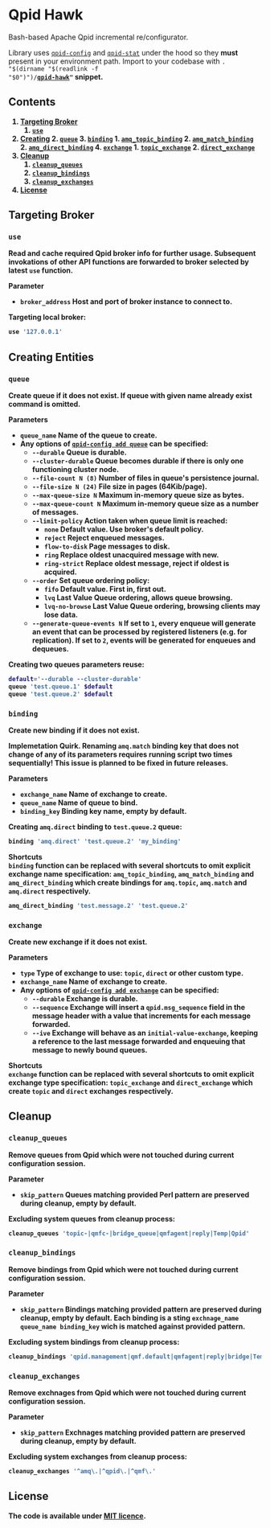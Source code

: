 # Qpid Hawk

Bash-based Apache Qpid incremental re/configurator. 

Library uses [`qpid-config`][--help] and [`qpid-stat`][--help] under the hood so they <b>must</b> present in your environment path. Import to your codebase with <code>. "$(dirname "$(readlink -f "$0")")/<b><a href="qpid-hawk">qpid-hawk</a><b>"</code> snippet.

## Contents

1. [Targeting Broker](#targeting-broker)
    1. [`use`](#use)
2. [Creating](#creating)
    2. [`queue`](#queue)
    3. [`binding`](#binding)
        1. [`amq_topic_binding`](#amq_topic_binding)
        2. [`amq_match_binding`](#amq_match_binding)
        2. [`amq_direct_binding`](#amq_direct_binding)
    4. [`exchange`](#exchange)
        1. [`topic_exchange`](#topic_exchange)
        2. [`direct_exchange`](#direct_exchange)
3. [Cleanup](#cleanup)
    1. [`cleanup_queues`](#cleanup_queues)
    2. [`cleanup_bindings`](#cleanup_bindings)
    3. [`cleanup_exchanges`](#cleanup_exchanges)
4. [License](#license)

## Targeting Broker

### `use`

Read and cache required Qpid broker info for further usage. Subsequent invokations of other API functions are forwarded to broker selected by latest `use` function.

**Parameter**<br/>
* **`broker_address`** Host and port of broker instance to connect to.

Targeting local broker:
```bash
use '127.0.0.1'
```

## Creating Entities

### `queue`

Create queue if it does not exist. If queue with given name already exist command is omitted.

**Parameters**<br/>
* **`queue_name`** Name of the queue to create.
* Any options of [`qpid-config add queue`][--help] can be specified:
  * **`--durable`** Queue is durable.
  * **`--cluster-durable`** Queue becomes durable if there is only one functioning cluster node.
  * <code><b>--file-count</b> N (8)</code> Number of files in queue's persistence journal.
  * <code><b>--file-size</b>  N (24)</code> File size in pages (64Kib/page).
  * <code><b>--max-queue-size</b> N</code> Maximum in-memory queue size as bytes.
  * <code><b>--max-queue-count</b> N</code>  Maximum in-memory queue size as a number of messages.
  * **`--limit-policy`** Action taken when queue limit is reached:<br/>
    * `none` Default value. Use broker's default policy.
    * `reject` Reject enqueued messages.
    * `flow-to-disk` Page messages to disk.
    * `ring` Replace oldest unacquired message with new.
    * `ring-strict` Replace oldest message, reject if oldest is acquired.
  * **`--order`** Set queue ordering policy:<br/>
    * `fifo` Default value. First in, first out.
    * `lvq` Last Value Queue ordering, allows queue browsing.
    * `lvq-no-browse` Last Value Queue ordering, browsing clients may lose data.
  * <code><b>--generate-queue-events</b> N</code> If set to `1`, every enqueue will generate an event that can be processed by registered listeners (e.g. for replication). If set to `2`, events will be generated for enqueues and dequeues.

Creating two queues parameters reuse:
```bash
default='--durable --cluster-durable'
queue 'test.queue.1' $default
queue 'test.queue.2' $default
```

### `binding`

Create new binding if it does not exist.

**Implemetation Quirk.** Renaming `amq.match` binding key that does not change of any of its parameters requires running script two times sequentially! This issue is planned to be fixed in future releases.

**Parameters**<br/>
* **`exchange_name`** Name of exchange to create.
* **`queue_name`** Name of queue to bind.
* **`binding_key`** Binding key name, empty by default.

Creating `amq.direct` binding to `test.queue.2` queue:
```bash
binding 'amq.direct' 'test.queue.2' 'my_binding'
```

**Shortcuts**<br/>
**`binding`** function can be replaced with several shortcuts to omit explicit exchange **name** specification: **`amq_topic_binding`**, **`amq_match_binding`** and **`amq_direct_binding`** which create bindings for `amq.topic`, `amq.match` and `amq.direct` respectively.

```bash
amq_direct_binding 'test.message.2' 'test.queue.2'
```

### `exchange`

Create new exchange if it does not exist.

**Parameters**<br/>
* **`type`** Type of exchange to use: `topic`, `direct` or other custom type.
* **`exchange_name`** Name of exchange to create.
* Any options of [`qpid-config add exchange`][--help] can be specified:
  * **`--durable`** Exchange is durable.
  * **`--sequence`** Exchange will insert a `qpid.msg_sequence` field in the message header with a value that increments for each message forwarded.
  * **`--ive`** Exchange will behave as an `initial-value-exchange`, keeping a reference to the last message forwarded and enqueuing that message to newly bound queues.

**Shortcuts**<br/>
**`exchange`** function can be replaced with several shortcuts to omit explicit exchange **type** specification: **`topic_exchange`** and **`direct_exchange`** which create `topic` and `direct` exchanges respectively.

## Cleanup

### `cleanup_queues`

Remove queues from Qpid which were not touched during current configuration session.

**Parameter**<br/>
* **`skip_pattern`** Queues matching provided Perl pattern are preserved during cleanup, empty by default.

Excluding system queues from cleanup process:
```bash
cleanup_queues 'topic-|qmfc-|bridge_queue|qmfagent|reply|Temp|Qpid'
```

### `cleanup_bindings`

Remove bindings from Qpid which were not touched during current configuration session.

**Parameter**<br/>
* **`skip_pattern`** Bindings matching provided pattern are preserved during cleanup, empty by default. Each binding is a sting `exchnage_name queue_name binding_key` wich is matched against provided pattern.

Excluding system bindings from cleanup process:
```bash
cleanup_bindings 'qpid.management|qmf.default|qmfagent|reply|bridge|Temp|Qpid'
```

### `cleanup_exchanges`

Remove exchnages from Qpid which were not touched during current configuration session.

**Parameter**<br/>
* **`skip_pattern`** Exchnages matching provided pattern are preserved during cleanup, empty by default.

Excluding system exchanges from cleanup process:
```bash
cleanup_exchanges '^amq\.|^qpid\.|^qmf\.'
```

## License

The code is available under [MIT licence](LICENSE.txt).

[--help]: http://ci.apache.org/projects/qpid/books/0.6/AMQP-Messaging-Broker-CPP-Book/html/ch02.html
